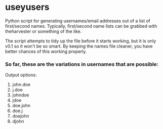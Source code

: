 # useyusers
Python script for generating usernames/email addresses out of a list of first/second names. Typically, first/second name lists can be grabbed with theharvester or something of the like.

The script attempts to tidy up the file before it starts working, but it is only v0.1 so it won't be so smart. By keeping the names file cleaner, you have better chances of this working properly.

### So far, these are the variations in usernames that are possible:

Output options:
1.	john.doe
2.	j.doe
3.	johndoe
4.	jdoe
5.	doe.john
6.	doe.j
7.	doejohn
8.	djohn


